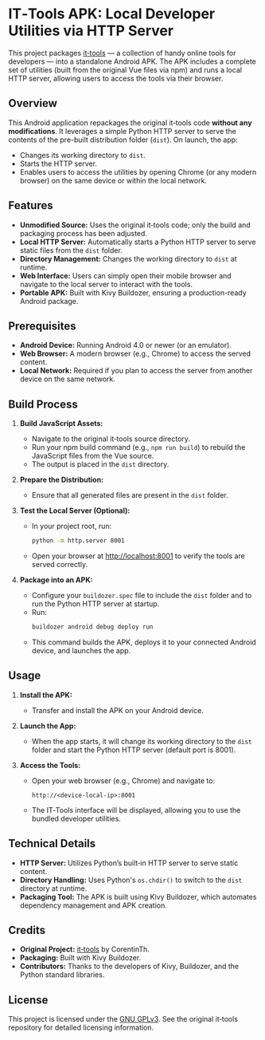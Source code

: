 # IT‑Tools APK: Local Developer Utilities via HTTP Server

This project packages [it‑tools](https://github.com/CorentinTh/it-tools) — a collection of handy online tools for developers — into a standalone Android APK. The APK includes a complete set of utilities (built from the original Vue files via npm) and runs a local HTTP server, allowing users to access the tools via their browser.

## Overview

This Android application repackages the original it‑tools code **without any modifications**. It leverages a simple Python HTTP server to serve the contents of the pre-built distribution folder (`dist`). On launch, the app:
- Changes its working directory to `dist`.
- Starts the HTTP server.
- Enables users to access the utilities by opening Chrome (or any modern browser) on the same device or within the local network.

## Features

- **Unmodified Source:** Uses the original it‑tools code; only the build and packaging process has been adjusted.
- **Local HTTP Server:** Automatically starts a Python HTTP server to serve static files from the `dist` folder.
- **Directory Management:** Changes the working directory to `dist` at runtime.
- **Web Interface:** Users can simply open their mobile browser and navigate to the local server to interact with the tools.
- **Portable APK:** Built with Kivy Buildozer, ensuring a production-ready Android package.

## Prerequisites

- **Android Device:** Running Android 4.0 or newer (or an emulator).
- **Web Browser:** A modern browser (e.g., Chrome) to access the served content.
- **Local Network:** Required if you plan to access the server from another device on the same network.

## Build Process

1. **Build JavaScript Assets:**
   - Navigate to the original it‑tools source directory.
   - Run your npm build command (e.g., `npm run build`) to rebuild the JavaScript files from the Vue source.
   - The output is placed in the `dist` directory.

2. **Prepare the Distribution:**
   - Ensure that all generated files are present in the `dist` folder.

3. **Test the Local Server (Optional):**
   - In your project root, run:
     ```bash
     python -m http.server 8001
     ```
   - Open your browser at [http://localhost:8001](http://localhost:8001) to verify the tools are served correctly.

4. **Package into an APK:**
   - Configure your `buildozer.spec` file to include the `dist` folder and to run the Python HTTP server at startup.
   - Run:
     ```bash
     buildozer android debug deploy run
     ```
   - This command builds the APK, deploys it to your connected Android device, and launches the app.

## Usage

1. **Install the APK:**
   - Transfer and install the APK on your Android device.

2. **Launch the App:**
   - When the app starts, it will change its working directory to the `dist` folder and start the Python HTTP server (default port is 8001).

3. **Access the Tools:**
   - Open your web browser (e.g., Chrome) and navigate to:
     ```
     http://<device-local-ip>:8001
     ```
   - The IT‑Tools interface will be displayed, allowing you to use the bundled developer utilities.

## Technical Details

- **HTTP Server:** Utilizes Python’s built‑in HTTP server to serve static content.
- **Directory Handling:** Uses Python's `os.chdir()` to switch to the `dist` directory at runtime.
- **Packaging Tool:** The APK is built using Kivy Buildozer, which automates dependency management and APK creation.

## Credits

- **Original Project:** [it‑tools](https://github.com/CorentinTh/it-tools) by CorentinTh.
- **Packaging:** Built with Kivy Buildozer.
- **Contributors:** Thanks to the developers of Kivy, Buildozer, and the Python standard libraries.

## License

This project is licensed under the [GNU GPLv3](https://www.gnu.org/licenses/gpl-3.0.en.html). See the original it‑tools repository for detailed licensing information.

